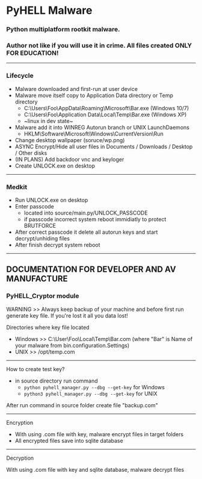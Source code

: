 # PyHELL Malware
### Python multiplatform rootkit malware. 
### Author not like if you will use it in crime. All files created ONLY FOR EDUCATION!

---
### Lifecycle
* Malware downloaded and first-run at user device
* Malware move itself copy to Application Data directory or Temp directory
  * C:\Users\Foo\AppData\Roaming\Microsoft\Bar.exe (Windows 10/7)
  * C:\Users\Foo\Application Data\Local\Temp\Bar.exe (Windows XP)
  * ~linux in dev state~
* Malware add it into WINREG Autorun branch or UNIX LaunchDaemons
  * HKLM\Software\Microsoft\Windows\CurrentVersion\Run
* Change desktop wallpaper (soruce/wp.png)
* ASYNC Encrypt/Hide all user files in Documents / Downloads / Desktop / Other disks
* (IN PLANS) Add backdoor vnc and keyloger
* Create UNLOCK.exe on desktop 

---

### Medkit
* Run UNLOCK.exe on desktop
* Enter passcode 
  * located into source/main.py/UNLOCK_PASSCODE
  * if passcode incorrect system reboot immidiatly to protect BRUTFORCE
* After correct passcode it delete all autorun keys and start decrypt/unhiding files
* After finish decrypt system reboot

---

## DOCUMENTATION FOR DEVELOPER AND AV MANUFACTURE

### PyHELL_Cryptor module
WARNING >> Always keep backup of your machine and before first run generate key file. If you're lost it all you data lost!

Directories where key file located
* Windows >> C:\User\Foo\Local\Temp\Bar.com (where "Bar" is Name of your malware from bin.configuration.Settings)
* UNIX >> /opt/temp.com

---
How to create test key?
* in source directory run command 
  * `python pyhell_manager.py --dbg --get-key` for Windows
  * `python3 pyhell_manager.py --dbg --get-key` for UNIX

After run command in source folder create file "backup.com"

---
Encryption

* With using .com file with key, malware encrypt files in target folders
* All encrypted files save into sqlite database

---
Decryption

With using .com file with key and sqlite database, malware decrypt files